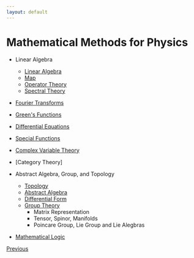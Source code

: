 ```yaml
---
layout: default
---
```


# Mathematical Methods for Physics


- Linear Algebra
    - [Linear Algebra](./LA/linear_algebra.html)
    - [Map](./LA/Map.html)
    - [Operator Theory](./LA/operator.html)
    - [Spectral Theory](./LA/Spectral.html)
- [Fourier Transforms](./ft.html)
- [Green's Functions](./gf.html)

- [Differential Equations](./de.html)
- [Special Functions](./special_functions.html)
- [Complex Variable Theory](./Complex%20Variable%20Theory.html)

- [Category Theory]

- Abstract Algebra, Group, and Topology
    - [Topology](./AAT/Topology_basics.html)
    - [Abstract Algebra](./AAT/Abstract_basics.html)
    - [Differential Form](./AAT/Differential_form.html)
    - [Group Theory](./G/group.html)
        - Matrix Representation
        - Tensor, Spinor, Manifolds
        - Poincare Group, Lie Group and Lie Alegbras

- [Mathematical Logic](/P/logic.html)

<div class="pagination">
  <a href="{{ '/Phys/Phys_content.html' | relative_url }}" class="prev-button">Previous</a>
</div>